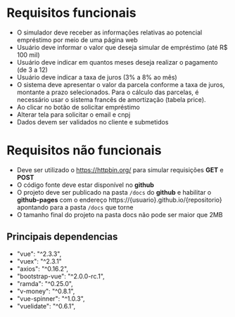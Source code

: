 # Requisitos funcionais 

* O simulador deve receber as informações relativas ao potencial empréstimo por meio de uma página web
* Usuário deve informar o valor que deseja simular de empréstimo (até R$ 100 mil)
* Usuário deve indicar em quantos meses deseja realizar o pagamento (de 3 a 12)
* Usuário deve indicar a taxa de juros (3% a 8% ao mês)
* O sistema deve apresentar o valor da parcela conforme a taxa de juros, montante a prazo selecionados. Para o cálculo das parcelas, é necessário usar o sistema francês de amortização (tabela price).
* Ao clicar no botão de solicitar empréstimo
* Alterar tela para solicitar o email e cnpj
* Dados devem ser validados no cliente e submetidos

# Requisitos não funcionais

* Deve ser utilizado o https://httpbin.org/ para simular requisições **GET** e **POST**
* O código fonte deve estar disponível no **github**
* O projeto deve ser publicado na pasta `/docs` do **github** e habilitar o **github-pages** com o endereço https://{usuario}.github.io/{repositorio} apontando para a pasta `/docs` que torne 
* O tamanho final do projeto na pasta docs não pode ser maior que 2MB

## Principais dependencias
* "vue": "^2.3.3",
* "vuex": "^2.3.1"
* "axios": "^0.16.2",
* "bootstrap-vue": "^2.0.0-rc.1",
* "ramda": "^0.25.0",
* "v-money": "^0.8.1",
* "vue-spinner": "^1.0.3",
* "vuelidate": "^0.6.1",
